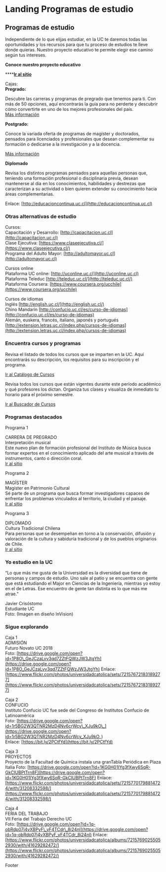 # Landing Programas de estudio

## Programas de estudio

Independiente de lo que elijas estudiar, en la UC te daremos todas las oportunidades y los recursos para que tu proceso de estudios te lleve donde quieras. Nuestro proyecto educativo te permite elegir ese camino según tus intereses.

**Conoce nuestro proyecto educativo**

\*\*\*\*[**Ir al sitio**](http://admisionyregistros.uc.cl/alumnos/programas-estudio/proyecto-educativo-2)

Cajas:  
**Pregrado:** 

Descubre las carreras y programas de pregrado que tenemos para ti. Con más de 50 opciones, aquí encontrarás la guía para no perderte y descubrir cómo convertirte en uno de los mejores profesionales del país.   
[Más información](pregrado.md)

**Postgrado:** 

Conoce la variada oferta de programas de magíster y doctorados, pensados para licenciados y profesionales que desean complementar su formación o dedicarse a la investigación y a la docencia.  
  
[Más información](postgrado/)

**Diplomado**

Revisa los distintos programas pensados para aquellas personas que, teniendo una formación profesional o disciplinaria previa, desean mantenerse al día en los conocimientos, habilidades y destrezas que caracterizan a su actividad o bien quieren extender su conocimiento hacia áreas complementarias. 

Enlace: [http://educacioncontinua.uc.cl](http://educacioncontinua.uc.cl)

### Otras alternativas de estudio

Cursos:  
Capacitación y Desarrollo: [http://capacitacion.uc.cl](http://capacitacion.uc.cl)   
Clase Ejecutiva: [https://www.claseejecutiva.cl/](https://www.claseejecutiva.cl/)   
Programa del Adulto Mayor: [http://adultomayor.uc.cl](http://adultomayor.uc.cl)  


Cursos online  
Plataforma UC online: [http://uconline.uc.cl](http://uconline.uc.cl)   
Plataforma Teleduc [http://teleduc.uc.cl/](http://teleduc.uc.cl/)   
Plataforma Coursera: [https://www.coursera.org/ucchile](https://www.coursera.org/ucchile)  


Cursos de idiomas  
Inglés [http://english.uc.cl/](http://english.uc.cl/)  
Chino Mandarín [http://confucio.uc.cl/es/curso-de-idiomas](http://confucio.uc.cl/es/curso-de-idiomas)  
Alemán, euskera, francés, italiano, japonés y portugués [http://extension.letras.uc.cl/index.php/cursos-de-idiomas](http://extension.letras.uc.cl/index.php/cursos-de-idiomas)  


### Encuentra cursos y programas

Revisa el listado de todos los cursos que se imparten en la UC. Aquí encontrarás su descripción, los requisitos para su inscripción y el programa.

[Ir al Catálogo de Cursos ](http://catalogo.uc.cl/)

Revisa todos los cursos que están vigentes durante este período académico y qué profesores los dictan. Organiza tus clases y visualiza de inmediato tu horario para el próximo semestre.

[Ir al Buscador de Cursos](http://buscacursos.uc.cl/)

### Programas destacados

Programa 1

CARRERA DE PREGRADO  
Interpretación musical  
Este nuevo plan de formación profesional del Instituto de Música busca formar expertos en el conocimiento aplicado del arte musical a través de instrumentos, canto o dirección coral.  
[Ir al sitio](http://admisionyregistros.uc.cl/futuros-alumnos/admision-via-psu/carreras/1697-interprete-musical)

Programa 2

MAGÍSTER  
Magíster en Patrimonio Cultural  
Sé parte de un programa que busca formar investigadores capaces de enfrentar los problemas vinculados al territorio, la ciudad y el paisaje.  
[Ir al sitio](http://magisterpatrimonio.uc.cl/)

Programa 3

DIPLOMADO  
Cultura Tradicional Chilena  
Para personas que se desempeñan en torno a la conservación, difusión y valoración de la cultura y sabiduría tradicional y de los pueblos originarios de Chile.  
[Ir al sitio](http://www.educacioncontinua.uc.cl/31316-ficha-diplomado-en-cultura-tradicional-chilena)

### Yo estudio en la UC

“Lo que más me gusta de la Universidad es la diversidad que tiene de personas y campos de estudio. Uno sale al patio y se encuentra con gente que está estudiando el Major en Ciencias de la Ingeniería, mientras yo estoy en el de Letras. Ese encuentro de gente tan distinta es lo que más me atrae.”  
  
Javier Crisóstomo  
Estudiante UC  
Foto: \(Imagen en diseño InVision\)

### Sigue explorando

Caja 1  
ADMISIÓN  
Futuro Novato UC 2018  
Foto: [https://drive.google.com/open?id=1P8O\_GeJCzaLvv3qd7ZZtFQWzJW3JtgYh](https://drive.google.com/open?id=1P8O_GeJCzaLvv3qd7ZZtFQWzJW3JtgYh) Enlace: [https://www.flickr.com/photos/universidadcatolica/sets/72157672183189277](https://www.flickr.com/photos/universidadcatolica/sets/72157672183189277)

  
Caja 2  
CONFUCIO  
Instituto Confucio UC fue sede del Congreso de Institutos Confucio de Latinoamérica  
Foto: [https://drive.google.com/open?id=1r5BG2W3QTNR2MzD4Nv6crWcy\_XJu9kO\_](https://drive.google.com/open?id=1r5BG2W3QTNR2MzD4Nv6crWcy_XJu9kO_)   
Enlace: [https://bit.ly/2PCtfYd](https://bit.ly/2PCtfYd)  
  
Caja 3  
PROYECTOS  
Proyecto de la Facultad de Química instala una granTabla Periódica en Plaza Italia Foto: [https://drive.google.com/open?id=1KG0H01IYg3fXwy6SqR-GkCIUBPtTrn8F](https://drive.google.com/open?id=1KG0H01IYg3fXwy6SqR-GkCIUBPtTrn8F) Enlace: [https://www.flickr.com/photos/universidadcatolica/sets/72157701798814724/with/31208332598/](https://www.flickr.com/photos/universidadcatolica/sets/72157701798814724/with/31208332598/)  
  
Caja 4  
FERIA DEL TRABAJO  
VII Feria del Trabajo Derecho UC  
Foto: [https://drive.google.com/open?id=1q-obRdp07j4vXBPyF\_yF4TCdr\_8i24nl](https://drive.google.com/open?id=1q-obRdp07j4vXBPyF_yF4TCdr_8i24nl) Enlace: [https://www.flickr.com/photos/universidadcatolica/albums/72157690255052930/with/41629282472/](https://www.flickr.com/photos/universidadcatolica/albums/72157690255052930/with/41629282472/)  
  
Footer  
  
  
  




###  









